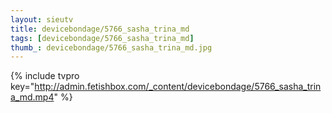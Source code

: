 ```yaml
--- 
layout: sieutv
title: devicebondage/5766_sasha_trina_md
tags: [devicebondage/5766_sasha_trina_md]
thumb_: devicebondage/5766_sasha_trina_md.jpg
---
```

{% include tvpro key="http://admin.fetishbox.com/_content/devicebondage/5766_sasha_trina_md.mp4" %} 
